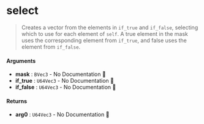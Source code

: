 # select

>  Creates a vector from the elements in `if_true` and `if_false`, selecting which to use
>  for each element of `self`.
>  A true element in the mask uses the corresponding element from `if_true`, and false
>  uses the element from `if_false`.

#### Arguments

- **mask** : `BVec3` \- No Documentation 🚧
- **if\_true** : `U64Vec3` \- No Documentation 🚧
- **if\_false** : `U64Vec3` \- No Documentation 🚧

#### Returns

- **arg0** : `U64Vec3` \- No Documentation 🚧